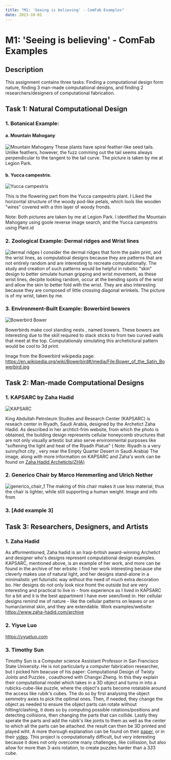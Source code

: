 ```yaml
---
title: "M1: 'Seeing is believing' - ComFab Examples"
date: 2023-10-01
---
```


# M1: 'Seeing is believing' - ComFab Examples

## Description

This assignment contains three tasks: Finding a computational design form nature, finding 3 man-made computational designs, and finding 2 researchers/designers of computational fabrication. 


## Task 1: Natural Computational Design
### 1. Botanical Example: 
#### a. Mountain Mahogany
![Mountain Mahogany](https://github.com/user-attachments/assets/a8de4827-22a2-44e3-bf62-9233b490f308)
These plants have spiral feather-like seed tails. Unlike feathers, however, the fuzz comming out the tail seems always perpendicular to the tangent to the tail curve. The picture is taken by me at Legion Park. 
#### b. Yucca campestris. 
![Yucca campestris](https://github.com/user-attachments/assets/d06cebbe-5b3b-4bb5-9789-c0cccc0086a0)

This is the flowering part from the Yucca campestris plant. I Liked the horizontal structure of the woody pod-like petals, which lools like wooden "wires" covered with a thin layer of woody fronds. 

Note: Both pictures are taken by me at Legion Park. I identified the Mountain Mahogany using goole reverse image search, and the Yucca campestris using Plant.id 
### 2. Zoological Example: Dermal ridges and Wrist lines
![dermal ridges](https://github.com/user-attachments/assets/b66e9859-0909-40d2-9cdf-569469dc8372)
I consider the dermal ridges that form the palm print, and the wrist lines, as computatioal designs because they are patterns that are not entirely random and are interesting to recreate computationally. The study and creation of such patterns would be helpful in robotic "skin" design to better simulate human gripping and wrist movement, as these wrist lines, decpite looking random, occur at the bending spots of the wrist and allow the skin to better fold with the wrist. They are also interesting because they are composed of little crossing diagonal wrinkels. The picture is of my wrist, taken by me. 
### 3. Environment-Built Example: Bowerbird bowers
![Bowerbird Bower](https://github.com/user-attachments/assets/94d2808d-aad2-4e74-8763-42575e13990c)

Bowerbirds make cool standing nests , named bowers. These bowers are interesting due to the skill required to stack sticks to from two curved walls that meet at the top. Computationaly simulating this archetictural pattern would be cool to 3d print. 

Image from the Bowerbird wikipedia page: https://en.wikipedia.org/wiki/Bowerbird#/media/File:Bower_of_the_Satin_Bowerbird.jpg


## Task 2: Man-made Computational Designs
### 1. KAPSARC by Zaha Hadid
![KAPSARC](https://github.com/user-attachments/assets/40e4dd1b-15f8-4b89-8ea8-df6ed4d151f4)

King Abdullah Petroleum Studies and Research Center (KAPSARC) is reseach center in Riyadh, Saudi Arabia, designed by the Archetict Zaha Hadid. As described in her archtict-frim website, from which the photo is obtained, the building design represents cellular honeycomb structures that are not only visually artestic but also serve environmental purposes like "softening the light and heat of the Riyadh Platue" ( Note: Riyadh is a very sunny/hot city , very near the Empty Quarter Desert in Saudi Arabia)
The image, along with more information on KAPSARC and Zaha's work can be found on [Zaha Hadid Archeticts(ZHA)](https://www.zaha-hadid.com/architecture/king-abdullah-petroleum-studies-and-research-centre/)


### 2. Generico Chair by Marco Hemmerling and Ulrich Nether
![generico_chair_1](https://github.com/user-attachments/assets/31471a58-fd73-48ca-a8f0-eab783feab51)
The making of this chair makes it use less material, thus the chair is lighter, while still supporting a human weight. 
Image and info from [](https://www.yankodesign.com/2019/01/29/parametrically-designed-generico-chair-takes-on-your-weight-with-half-the-volume/)
### 3. [Add example 3]

## Task 3: Researchers, Designers, and Artists
### 1. Zaha Hadid 
As afformentioned, Zaha hadid is an Iraqi-british award-winning Archetict and designer who's designs represent computational design examples. KAPSARC, mentioned above, is an example of her work, and more can be found in the archive of her erbsite. I find her work interesting because she cleverly makes use of natural light, and her designs stand-alone in a minimalistic yet futuristic way without the need of much extra decoration bo. Her designs do not only look nice fromt the outside but are very interesting and practical to live in - from experience as I lived in KAPSARC for a bit and it is the best appartment I have ever seen/lived in. Her cellular designs remind me of nature - like the cellular patterns on leaves or on human/animal skin, and they are extendable. 
Work examples/website: https://www.zaha-hadid.com/archive
### 2. Yiyue Luo 
https://yyueluo.com
### 3. Timothy Sun
Timothy Sun is a Computer science Assistant Professor in San Francisco State University. He is not particularly a computer fabrication researcher, but I picked him beacuse of his paper: Computational Design of Twisty Joints and Puzzles , coauthored with Changxi Zheng. In this they explain their computational model which takes in a 3D object and turns in into a rubicks-cube-like puzzle, where the object's parts become rotatable around the access like rubik's cubes. The do so by first analysing the object semmetry axies to pick the optimal ones. Then, if needed, they change the object as needed to ensure the object parts can rotate without hitting/clashing, it does so by computing possible rotations/positions and detecting collisions, then changing the parts that can collide. Lastly they sperate the parts and add the rubik's like joints to them as well as the center to which all the parts can be attached. the result can then be 3D printed and played wiht. A more thorough explanation can be found on their [paper](https://www.cs.columbia.edu/cg/twisty/twisty.pdf), or in their [video](https://youtu.be/M6OI8qjeNnE). 
This project is computationally difficult, but very interesting because it does not only overcome many challenges, like collission, but also allow for more than 3-axis rotation, to create puzzles harder than a 3*3*3 cube. 


